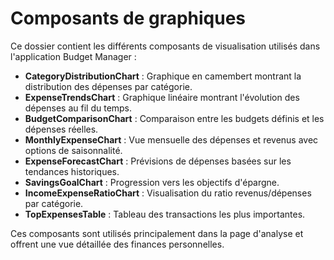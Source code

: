# Composants de graphiques

Ce dossier contient les différents composants de visualisation utilisés dans l'application Budget Manager :

- **CategoryDistributionChart** : Graphique en camembert montrant la distribution des dépenses par catégorie.
- **ExpenseTrendsChart** : Graphique linéaire montrant l'évolution des dépenses au fil du temps.
- **BudgetComparisonChart** : Comparaison entre les budgets définis et les dépenses réelles.
- **MonthlyExpenseChart** : Vue mensuelle des dépenses et revenus avec options de saisonnalité.
- **ExpenseForecastChart** : Prévisions de dépenses basées sur les tendances historiques.
- **SavingsGoalChart** : Progression vers les objectifs d'épargne.
- **IncomeExpenseRatioChart** : Visualisation du ratio revenus/dépenses par catégorie.
- **TopExpensesTable** : Tableau des transactions les plus importantes.

Ces composants sont utilisés principalement dans la page d'analyse et offrent une vue détaillée des finances personnelles.